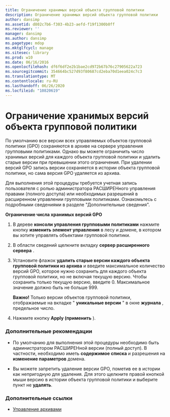 ```yaml
---
title: Ограничение хранимых версий объекта групповой политики
description: Ограничение хранимых версий объекта групповой политики
author: dansimp
ms.assetid: d802c7b6-f303-4b23-aefd-f19f1300b0ff
ms.reviewer: ''
manager: dansimp
ms.author: dansimp
ms.pagetype: mdop
ms.mktglfcycl: manage
ms.sitesec: library
ms.prod: w10
ms.date: 06/16/2016
ms.openlocfilehash: df6f6df2e2b1bae2cd972b67b76c27905622a723
ms.sourcegitcommit: 354664bc527d93f80687cd2eba70d1eea024c7c3
ms.translationtype: MT
ms.contentlocale: ru-RU
ms.lasthandoff: 06/26/2020
ms.locfileid: "10820619"
---
```

# Ограничение хранимых версий объекта групповой политики


По умолчанию все версии всех управляемых объектов групповой политики (GPO) сохраняются в архиве на сервере управления групповыми политиками. Однако вы можете ограничить число хранимых версий для каждого объекта групповой политики и удалить старые версии при превышении этого ограничения. При удалении версий GPO запись версии сохраняется в истории объекта групповой политики, но сама версия GPO удаляется из архива.

Для выполнения этой процедуры требуется учетная запись пользователя с ролью администратора РАСШИРЕНного управления правами (полного доступа) или необходимых разрешений в расширенном управлении групповыми политиками. Ознакомьтесь с подробными сведениями в разделе "Дополнительные сведения".

**Ограничение числа хранимых версий GPO**

1.  В дереве **консоли управления групповыми политиками** нажмите кнопку **изменить элемент управления** в лесу и домене, в котором вы хотите управлять объектами групповой политики.

2.  В области сведений щелкните вкладку **сервер расширенного сервера** .

3.  Установите флажок **удалить старые версии каждого объекта групповой политики из архива** и введите максимальное количество версий GPO, которое нужно сохранить для каждого объекта групповой политики, но не включая текущую версию. Чтобы сохранить только текущую версию, введите 0. Максимальное значение должно быть не больше 999.

    **Важно!**  Только версии объектов групповой политики, отображаемые на вкладке " **уникальные версии** " в окне **журнала** , предельное число.

     

4.  Нажмите кнопку **Apply (применить** ).

### Дополнительные рекомендации

-   По умолчанию для выполнения этой процедуры необходимо быть администратором РАСШИРЕНной версии (полный доступ). В частности, необходимо иметь **содержимое списка** и разрешения на **изменение параметров** домена.

-   Вы можете запретить удаление версии GPO, пометив ее в истории как непригодную для удаления. Для этого щелкните правой кнопкой мыши версию в истории объекта групповой политики и выберите пункт не **удалять**.

### Дополнительные ссылки

-   [Управление архивами](managing-the-archive-agpm40.md)

 

 






